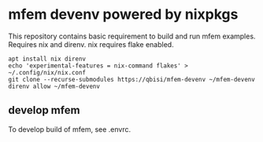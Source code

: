 # mfem devenv powered by nixpkgs

This repository contains basic requirement to build and run mfem examples.
Requires nix and direnv.
nix requires flake enabled.
```
apt install nix direnv
echo 'experimental-features = nix-command flakes' > ~/.config/nix/nix.conf
git clone --recurse-submodules https://qbisi/mfem-devenv ~/mfem-devenv
direnv allow ~/mfem-devenv
```

## develop mfem
To develop build of mfem, see .envrc.